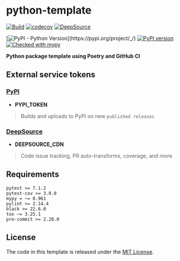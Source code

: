 # python-template

[![Build](https://github.com/ionite34/python-template/actions/workflows/build.yml/badge.svg)](https://github.com/ionite34/python-template/actions/workflows/build.yml)
[![codecov](https://codecov.io/gh/ionite34/python-template/branch/main/graph/badge.svg)](https://codecov.io/gh/ionite34/python-template)
[![DeepSource](https://deepsource.io/gh/ionite34/python-template.svg/?label=active+issues&show_trend=true&token=U949myD2-vuIl3F-Q8Lbg8iP)](https://deepsource.io/gh/ionite34/python-template/?ref=repository-badge)

[![PyPI - Python Version](https://img.shields.io/pypi/pyversions/_)](https://pypi.org/project/_/)
[![PyPI version](https://badge.fury.io/py/_.svg)](https://pypi.org/project/_/)
[![Checked with mypy](http://www.mypy-lang.org/static/mypy_badge.svg)](http://mypy-lang.org/)

**Python package template using Poetry and GitHub CI**

## External service tokens

### [PyPI](https://pypi.org/)
- **PYPI_TOKEN**
> Builds and uploads to PyPI on new `published releases`

### [DeepSource](https://deepsource.io/)
- **DEEPSOURCE_CDN**
> Code issue tracking, PR auto-transforms, coverage, and more

## Requirements
```
pytest >= 7.1.2
pytest-cov >= 3.0.0
mypy = ~= 0.961
pylint >= 2.14.4
black >= 22.6.0
tox ~= 3.25.1
pre-commit >= 2.20.0
```

## License
The code in this template is released under the [MIT License](LICENSE).
